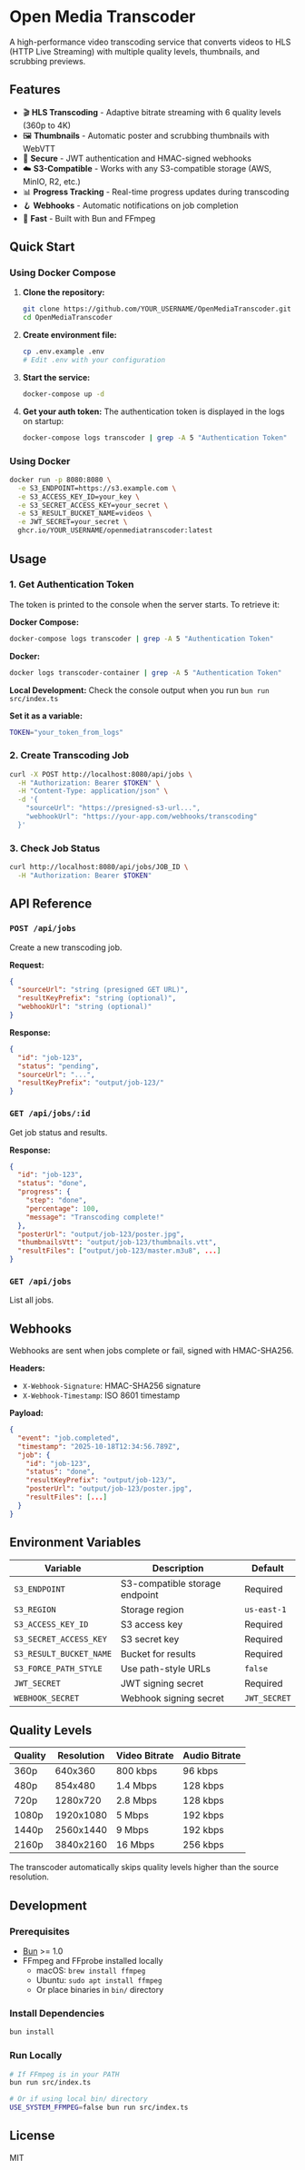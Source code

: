 # Open Media Transcoder

A high-performance video transcoding service that converts videos to HLS (HTTP Live Streaming) with multiple quality levels, thumbnails, and scrubbing previews.

## Features

- 🎬 **HLS Transcoding** - Adaptive bitrate streaming with 6 quality levels (360p to 4K)
- 🖼️ **Thumbnails** - Automatic poster and scrubbing thumbnails with WebVTT
- 🔐 **Secure** - JWT authentication and HMAC-signed webhooks
- ☁️ **S3-Compatible** - Works with any S3-compatible storage (AWS, MinIO, R2, etc.)
- 📊 **Progress Tracking** - Real-time progress updates during transcoding
- 🪝 **Webhooks** - Automatic notifications on job completion
- 🚀 **Fast** - Built with Bun and FFmpeg

## Quick Start

### Using Docker Compose

1. **Clone the repository:**
   ```bash
   git clone https://github.com/YOUR_USERNAME/OpenMediaTranscoder.git
   cd OpenMediaTranscoder
   ```

2. **Create environment file:**
   ```bash
   cp .env.example .env
   # Edit .env with your configuration
   ```

3. **Start the service:**
   ```bash
   docker-compose up -d
   ```

4. **Get your auth token:**
   The authentication token is displayed in the logs on startup:
   ```bash
   docker-compose logs transcoder | grep -A 5 "Authentication Token"
   ```

### Using Docker

```bash
docker run -p 8080:8080 \
  -e S3_ENDPOINT=https://s3.example.com \
  -e S3_ACCESS_KEY_ID=your_key \
  -e S3_SECRET_ACCESS_KEY=your_secret \
  -e S3_RESULT_BUCKET_NAME=videos \
  -e JWT_SECRET=your_secret \
  ghcr.io/YOUR_USERNAME/openmediatranscoder:latest
```

## Usage

### 1. Get Authentication Token

The token is printed to the console when the server starts. To retrieve it:

**Docker Compose:**
```bash
docker-compose logs transcoder | grep -A 5 "Authentication Token"
```

**Docker:**
```bash
docker logs transcoder-container | grep -A 5 "Authentication Token"
```

**Local Development:**
Check the console output when you run `bun run src/index.ts`

**Set it as a variable:**
```bash
TOKEN="your_token_from_logs"
```

### 2. Create Transcoding Job

```bash
curl -X POST http://localhost:8080/api/jobs \
  -H "Authorization: Bearer $TOKEN" \
  -H "Content-Type: application/json" \
  -d '{
    "sourceUrl": "https://presigned-s3-url...",
    "webhookUrl": "https://your-app.com/webhooks/transcoding"
  }'
```

### 3. Check Job Status

```bash
curl http://localhost:8080/api/jobs/JOB_ID \
  -H "Authorization: Bearer $TOKEN"
```

## API Reference

### `POST /api/jobs`
Create a new transcoding job.

**Request:**
```json
{
  "sourceUrl": "string (presigned GET URL)",
  "resultKeyPrefix": "string (optional)",
  "webhookUrl": "string (optional)"
}
```

**Response:**
```json
{
  "id": "job-123",
  "status": "pending",
  "sourceUrl": "...",
  "resultKeyPrefix": "output/job-123/"
}
```

### `GET /api/jobs/:id`
Get job status and results.

**Response:**
```json
{
  "id": "job-123",
  "status": "done",
  "progress": {
    "step": "done",
    "percentage": 100,
    "message": "Transcoding complete!"
  },
  "posterUrl": "output/job-123/poster.jpg",
  "thumbnailsVtt": "output/job-123/thumbnails.vtt",
  "resultFiles": ["output/job-123/master.m3u8", ...]
}
```

### `GET /api/jobs`
List all jobs.

## Webhooks

Webhooks are sent when jobs complete or fail, signed with HMAC-SHA256.

**Headers:**
- `X-Webhook-Signature`: HMAC-SHA256 signature
- `X-Webhook-Timestamp`: ISO 8601 timestamp

**Payload:**
```json
{
  "event": "job.completed",
  "timestamp": "2025-10-18T12:34:56.789Z",
  "job": {
    "id": "job-123",
    "status": "done",
    "resultKeyPrefix": "output/job-123/",
    "posterUrl": "output/job-123/poster.jpg",
    "resultFiles": [...]
  }
}
```

## Environment Variables

| Variable | Description | Default |
|----------|-------------|---------|
| `S3_ENDPOINT` | S3-compatible storage endpoint | Required |
| `S3_REGION` | Storage region | `us-east-1` |
| `S3_ACCESS_KEY_ID` | S3 access key | Required |
| `S3_SECRET_ACCESS_KEY` | S3 secret key | Required |
| `S3_RESULT_BUCKET_NAME` | Bucket for results | Required |
| `S3_FORCE_PATH_STYLE` | Use path-style URLs | `false` |
| `JWT_SECRET` | JWT signing secret | Required |
| `WEBHOOK_SECRET` | Webhook signing secret | `JWT_SECRET` |

## Quality Levels

| Quality | Resolution | Video Bitrate | Audio Bitrate |
|---------|-----------|---------------|---------------|
| 360p | 640x360 | 800 kbps | 96 kbps |
| 480p | 854x480 | 1.4 Mbps | 128 kbps |
| 720p | 1280x720 | 2.8 Mbps | 128 kbps |
| 1080p | 1920x1080 | 5 Mbps | 192 kbps |
| 1440p | 2560x1440 | 9 Mbps | 192 kbps |
| 2160p | 3840x2160 | 16 Mbps | 256 kbps |

The transcoder automatically skips quality levels higher than the source resolution.

## Development

### Prerequisites
- [Bun](https://bun.sh) >= 1.0
- FFmpeg and FFprobe installed locally
  - macOS: `brew install ffmpeg`
  - Ubuntu: `sudo apt install ffmpeg`
  - Or place binaries in `bin/` directory

### Install Dependencies
```bash
bun install
```

### Run Locally
```bash
# If FFmpeg is in your PATH
bun run src/index.ts

# Or if using local bin/ directory
USE_SYSTEM_FFMPEG=false bun run src/index.ts
```

## License

MIT
